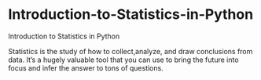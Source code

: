 # Introduction-to-Statistics-in-Python
Introduction to Statistics in Python

Statistics is the study of how to collect,analyze, and draw conclusions from data.
It’s a hugely valuable tool that you can use to bring the future into focus and infer the answer to tons of questions.
